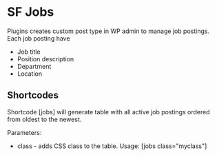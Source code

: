 SF Jobs
=======================

Plugins creates custom post type in WP admin to manage job postings. Each job posting have
* Job title
* Position description
* Department
* Location

Shortcodes
----------
Shortcode [jobs] will generate table with all active job postings ordered from oldest to the newest. 

Parameters:

* class - adds CSS class to the table. Usage: [jobs class="myclass"]
